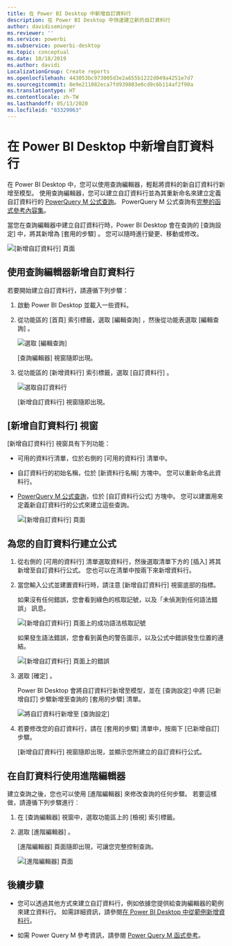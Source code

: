 ```yaml
---
title: 在 Power BI Desktop 中新增自訂資料行
description: 在 Power BI Desktop 中快速建立新的自訂資料行
author: davidiseminger
ms.reviewer: ''
ms.service: powerbi
ms.subservice: powerbi-desktop
ms.topic: conceptual
ms.date: 10/18/2019
ms.author: davidi
LocalizationGroup: Create reports
ms.openlocfilehash: 443053bc973005d3e2a655b1222d049a4251e7d7
ms.sourcegitcommit: 0e9e211082eca7fd939803e0cd9c6b114af2f90a
ms.translationtype: HT
ms.contentlocale: zh-TW
ms.lasthandoff: 05/13/2020
ms.locfileid: "83329063"
---
```

# <a name="add-a-custom-column-in-power-bi-desktop"></a>在 Power BI Desktop 中新增自訂資料行

在 Power BI Desktop 中，您可以使用查詢編輯器，輕鬆將資料的新自訂資料行新增至模型。 使用查詢編輯器，您可以建立自訂資料行並為其重新命名來建立定義自訂資料行的 [PowerQuery M 公式查詢](https://docs.microsoft.com/powerquery-m/quick-tour-of-the-power-query-m-formula-language)。 PowerQuery M 公式查詢有[完整的函式參考內容集](https://docs.microsoft.com/powerquery-m/power-query-m-function-reference)。 

當您在查詢編輯器中建立自訂資料行時，Power BI Desktop 會在查詢的 [查詢設定]  中，將其新增為 [套用的步驟]  。 您可以隨時進行變更、移動或修改。

![[新增自訂資料行] 頁面](media/desktop-add-custom-column/add-custom-column_01.png)

## <a name="use-query-editor-to-add-a-custom-column"></a>使用查詢編輯器新增自訂資料行

若要開始建立自訂資料行，請遵循下列步驟：

1. 啟動 Power BI Desktop 並載入一些資料。

2. 從功能區的 [首頁]  索引標籤，選取 [編輯查詢]  ，然後從功能表選取 [編輯查詢]  。

   ![選取 [編輯查詢]](media/desktop-add-custom-column/add-column-from-example_02.png)

   [查詢編輯器]  視窗隨即出現。 

2. 從功能區的 [新增資料行]  索引標籤，選取 [自訂資料行]  。

   ![選取自訂資料行](media/desktop-add-custom-column/add-custom-column_02.png)

   [新增自訂資料行]  視窗隨即出現。

## <a name="the-add-custom-column-window"></a>[新增自訂資料行] 視窗

[新增自訂資料行]  視窗具有下列功能： 
- 可用的資料行清單，位於右側的 [可用的資料行]  清單中。

- 自訂資料行的初始名稱，位於 [新資料行名稱]  方塊中。 您可以重新命名此資料行。

- [PowerQuery M 公式查詢](https://docs.microsoft.com/powerquery-m/power-query-m-function-reference)，位於 [自訂資料行公式]  方塊中。 您可以建置用來定義新自訂資料行的公式來建立這些查詢。 

   ![[新增自訂資料行] 頁面](media/desktop-add-custom-column/add-custom-column_03.png)

## <a name="create-formulas-for-your-custom-column"></a>為您的自訂資料行建立公式

1. 從右側的 [可用的資料行]  清單選取資料行，然後選取清單下方的 [插入]  將其新增至自訂資料行公式。 您也可以在清單中按兩下來新增資料行。

2. 當您輸入公式並建置資料行時，請注意 [新增自訂資料行]  視窗底部的指標。 

   如果沒有任何錯誤，您會看到綠色的核取記號，以及「未偵測到任何語法錯誤」  訊息。

   ![[新增自訂資料行] 頁面上的成功語法核取記號](media/desktop-add-custom-column/add-custom-column_04.png)

   如果發生語法錯誤，您會看到黃色的警告圖示，以及公式中錯誤發生位置的連結。

   ![[新增自訂資料行] 頁面上的錯誤](media/desktop-add-custom-column/add-custom-column_05.png)

3. 選取 [確定]  。 

   Power BI Desktop 會將自訂資料行新增至模型，並在 [查詢設定]  中將 [已新增自訂]  步驟新增至查詢的 [套用的步驟]  清單。

   ![將自訂資料行新增至 [查詢設定]](media/desktop-add-custom-column/add-custom-column_06.png)

4. 若要修改您的自訂資料行，請在 [套用的步驟]  清單中，按兩下 [已新增自訂]  步驟。 

   [新增自訂資料行]  視窗隨即出現，並顯示您所建立的自訂資料行公式。

## <a name="use-the-advanced-editor-for-custom-columns"></a>在自訂資料行使用進階編輯器

建立查詢之後，您也可以使用 [進階編輯器]  來修改查詢的任何步驟。 若要這樣做，請遵循下列步驟進行︰

1. 在 [查詢編輯器]  視窗中，選取功能區上的 [檢視]  索引標籤。 

2. 選取 [進階編輯器]  。

   [進階編輯器]  頁面隨即出現，可讓您完整控制查詢。 

   ![[進階編輯器] 頁面](media/desktop-add-custom-column/add-custom-column_07.png)

   
## <a name="next-steps"></a>後續步驟

- 您可以透過其他方式來建立自訂資料行，例如依據您提供給查詢編輯器的範例來建立資料行。 如需詳細資訊，請參閱[在 Power BI Desktop 中從範例新增資料行](desktop-add-column-from-example.md)。

- 如需 Power Query M 參考資訊，請參閱 [Power Query M 函式參考](/powerquery-m/power-query-m-function-reference)。

